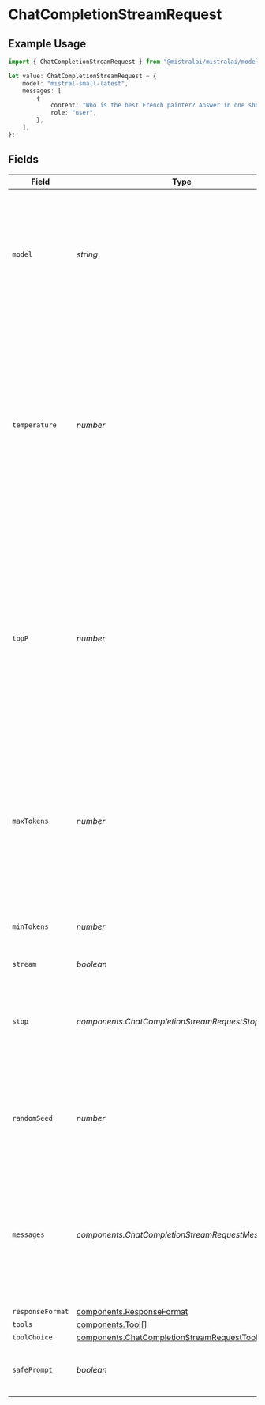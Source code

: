 # ChatCompletionStreamRequest

## Example Usage

```typescript
import { ChatCompletionStreamRequest } from "@mistralai/mistralai/models/components";

let value: ChatCompletionStreamRequest = {
    model: "mistral-small-latest",
    messages: [
        {
            content: "Who is the best French painter? Answer in one short sentence.",
            role: "user",
        },
    ],
};
```

## Fields

| Field                                                                                                                                                                                                                                                         | Type                                                                                                                                                                                                                                                          | Required                                                                                                                                                                                                                                                      | Description                                                                                                                                                                                                                                                   | Example                                                                                                                                                                                                                                                       |
| ------------------------------------------------------------------------------------------------------------------------------------------------------------------------------------------------------------------------------------------------------------- | ------------------------------------------------------------------------------------------------------------------------------------------------------------------------------------------------------------------------------------------------------------- | ------------------------------------------------------------------------------------------------------------------------------------------------------------------------------------------------------------------------------------------------------------- | ------------------------------------------------------------------------------------------------------------------------------------------------------------------------------------------------------------------------------------------------------------- | ------------------------------------------------------------------------------------------------------------------------------------------------------------------------------------------------------------------------------------------------------------- |
| `model`                                                                                                                                                                                                                                                       | *string*                                                                                                                                                                                                                                                      | :heavy_check_mark:                                                                                                                                                                                                                                            | ID of the model to use. You can use the [List Available Models](/api#operation/listModels) API to see all of your available models, or see our [Model overview](/models) for model descriptions.                                                              | mistral-small-latest                                                                                                                                                                                                                                          |
| `temperature`                                                                                                                                                                                                                                                 | *number*                                                                                                                                                                                                                                                      | :heavy_minus_sign:                                                                                                                                                                                                                                            | What sampling temperature to use, between 0.0 and 1.0. Higher values like 0.8 will make the output more random, while lower values like 0.2 will make it more focused and deterministic. We generally recommend altering this or `top_p` but not both.        |                                                                                                                                                                                                                                                               |
| `topP`                                                                                                                                                                                                                                                        | *number*                                                                                                                                                                                                                                                      | :heavy_minus_sign:                                                                                                                                                                                                                                            | Nucleus sampling, where the model considers the results of the tokens with `top_p` probability mass. So 0.1 means only the tokens comprising the top 10% probability mass are considered. We generally recommend altering this or `temperature` but not both. |                                                                                                                                                                                                                                                               |
| `maxTokens`                                                                                                                                                                                                                                                   | *number*                                                                                                                                                                                                                                                      | :heavy_minus_sign:                                                                                                                                                                                                                                            | The maximum number of tokens to generate in the completion. The token count of your prompt plus `max_tokens` cannot exceed the model's context length.                                                                                                        |                                                                                                                                                                                                                                                               |
| `minTokens`                                                                                                                                                                                                                                                   | *number*                                                                                                                                                                                                                                                      | :heavy_minus_sign:                                                                                                                                                                                                                                            | The minimum number of tokens to generate in the completion.                                                                                                                                                                                                   |                                                                                                                                                                                                                                                               |
| `stream`                                                                                                                                                                                                                                                      | *boolean*                                                                                                                                                                                                                                                     | :heavy_minus_sign:                                                                                                                                                                                                                                            | N/A                                                                                                                                                                                                                                                           |                                                                                                                                                                                                                                                               |
| `stop`                                                                                                                                                                                                                                                        | *components.ChatCompletionStreamRequestStop*                                                                                                                                                                                                                  | :heavy_minus_sign:                                                                                                                                                                                                                                            | Stop generation if this token is detected. Or if one of these tokens is detected when providing an array                                                                                                                                                      |                                                                                                                                                                                                                                                               |
| `randomSeed`                                                                                                                                                                                                                                                  | *number*                                                                                                                                                                                                                                                      | :heavy_minus_sign:                                                                                                                                                                                                                                            | The seed to use for random sampling. If set, different calls will generate deterministic results.                                                                                                                                                             |                                                                                                                                                                                                                                                               |
| `messages`                                                                                                                                                                                                                                                    | *components.ChatCompletionStreamRequestMessages*[]                                                                                                                                                                                                            | :heavy_check_mark:                                                                                                                                                                                                                                            | The prompt(s) to generate completions for, encoded as a list of dict with role and content.                                                                                                                                                                   | [<br/>{<br/>"role": "user",<br/>"content": "Who is the best French painter? Answer in one short sentence."<br/>}<br/>]                                                                                                                                        |
| `responseFormat`                                                                                                                                                                                                                                              | [components.ResponseFormat](../../models/components/responseformat.md)                                                                                                                                                                                        | :heavy_minus_sign:                                                                                                                                                                                                                                            | N/A                                                                                                                                                                                                                                                           |                                                                                                                                                                                                                                                               |
| `tools`                                                                                                                                                                                                                                                       | [components.Tool](../../models/components/tool.md)[]                                                                                                                                                                                                          | :heavy_minus_sign:                                                                                                                                                                                                                                            | N/A                                                                                                                                                                                                                                                           |                                                                                                                                                                                                                                                               |
| `toolChoice`                                                                                                                                                                                                                                                  | [components.ChatCompletionStreamRequestToolChoice](../../models/components/chatcompletionstreamrequesttoolchoice.md)                                                                                                                                          | :heavy_minus_sign:                                                                                                                                                                                                                                            | N/A                                                                                                                                                                                                                                                           |                                                                                                                                                                                                                                                               |
| `safePrompt`                                                                                                                                                                                                                                                  | *boolean*                                                                                                                                                                                                                                                     | :heavy_minus_sign:                                                                                                                                                                                                                                            | Whether to inject a safety prompt before all conversations.                                                                                                                                                                                                   |                                                                                                                                                                                                                                                               |